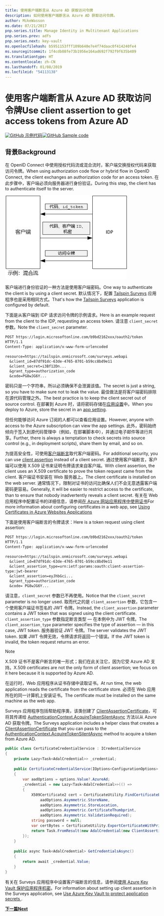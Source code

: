 ```yaml
---
title: 使用客户端断言从 Azure AD 获取访问令牌
description: 如何使用客户端断言从 Azure AD 获取访问令牌。
author: MikeWasson
ms.date: 07/21/2017
pnp.series.title: Manage Identity in Multitenant Applications
pnp.series.prev: adfs
pnp.series.next: key-vault
ms.openlocfilehash: b5951153fff109b648e7e4f74daac0f414240fe4
ms.sourcegitcommit: 1f4cdb08fe73b1956e164ad692f792f9f635b409
ms.translationtype: HT
ms.contentlocale: zh-CN
ms.lasthandoff: 01/08/2019
ms.locfileid: "54113138"
---
```

# <a name="use-client-assertion-to-get-access-tokens-from-azure-ad"></a><span data-ttu-id="ceb7e-103">使用客户端断言从 Azure AD 获取访问令牌</span><span class="sxs-lookup"><span data-stu-id="ceb7e-103">Use client assertion to get access tokens from Azure AD</span></span>

<span data-ttu-id="ceb7e-104">[![GitHub](../_images/github.png) 示例代码][sample application]</span><span class="sxs-lookup"><span data-stu-id="ceb7e-104">[![GitHub](../_images/github.png) Sample code][sample application]</span></span>

## <a name="background"></a><span data-ttu-id="ceb7e-105">背景</span><span class="sxs-lookup"><span data-stu-id="ceb7e-105">Background</span></span>

<span data-ttu-id="ceb7e-106">在 OpenID Connect 中使用授权代码流或混合流时，客户端交换授权代码来获取访问令牌。</span><span class="sxs-lookup"><span data-stu-id="ceb7e-106">When using authorization code flow or hybrid flow in OpenID Connect, the client exchanges an authorization code for an access token.</span></span> <span data-ttu-id="ceb7e-107">在此步骤中，客户端必须向服务器进行身份验证。</span><span class="sxs-lookup"><span data-stu-id="ceb7e-107">During this step, the client has to authenticate itself to the server.</span></span>

![客户端机密](./images/client-secret.png)

<span data-ttu-id="ceb7e-109">客户端进行身份验证的一种方法是使用客户端密码。</span><span class="sxs-lookup"><span data-stu-id="ceb7e-109">One way to authenticate the client is by using a client secret.</span></span> <span data-ttu-id="ceb7e-110">默认情况下，配置 [Tailspin Surveys][Surveys] 应用程序也是采用相同方式。</span><span class="sxs-lookup"><span data-stu-id="ceb7e-110">That's how the [Tailspin Surveys][Surveys] application is configured by default.</span></span>

<span data-ttu-id="ceb7e-111">下面是从客户端到 IDP 请求访问令牌的示例请求。</span><span class="sxs-lookup"><span data-stu-id="ceb7e-111">Here is an example request from the client to the IDP, requesting an access token.</span></span> <span data-ttu-id="ceb7e-112">请注意 `client_secret` 参数。</span><span class="sxs-lookup"><span data-stu-id="ceb7e-112">Note the `client_secret` parameter.</span></span>

```http
POST https://login.microsoftonline.com/b9bd2162xxx/oauth2/token HTTP/1.1
Content-Type: application/x-www-form-urlencoded

resource=https://tailspin.onmicrosoft.com/surveys.webapi
  &client_id=87df91dc-63de-4765-8701-b59cc8bd9e11
  &client_secret=i3Bf12Dn...
  &grant_type=authorization_code
  &code=PG8wJG6Y...
```

<span data-ttu-id="ceb7e-113">密码只是一个字符串，所以必须确保不会泄漏该值。</span><span class="sxs-lookup"><span data-stu-id="ceb7e-113">The secret is just a string, so you have to make sure not to leak the value.</span></span> <span data-ttu-id="ceb7e-114">最佳做法是将客户端密码排除在源代码管理之外。</span><span class="sxs-lookup"><span data-stu-id="ceb7e-114">The best practice is to keep the client secret out of source control.</span></span> <span data-ttu-id="ceb7e-115">在部署到 Azure 时，请将密码存储在[应用设置][configure-web-app]中。</span><span class="sxs-lookup"><span data-stu-id="ceb7e-115">When you deploy to Azure, store the secret in an [app setting][configure-web-app].</span></span>

<span data-ttu-id="ceb7e-116">但任何能够访问 Azure 订阅的人都可以查看应用设置。</span><span class="sxs-lookup"><span data-stu-id="ceb7e-116">However, anyone with access to the Azure subscription can view the app settings.</span></span> <span data-ttu-id="ceb7e-117">此外，密码始终倾向于签入到源代码管理中（例如，在部署脚本中），并通过电子邮件等进行共享。</span><span class="sxs-lookup"><span data-stu-id="ceb7e-117">Further, there is always a temptation to check secrets into source control (e.g., in deployment scripts), share them by email, and so on.</span></span>

<span data-ttu-id="ceb7e-118">为提高安全性，可使用[客户端断言]取代客户端密码。</span><span class="sxs-lookup"><span data-stu-id="ceb7e-118">For additional security, you can use [client assertion] instead of a client secret.</span></span> <span data-ttu-id="ceb7e-119">通过使用客户端断言，客户端可以使用 X.509 证书来证明令牌请求来自客户端。</span><span class="sxs-lookup"><span data-stu-id="ceb7e-119">With client assertion, the client uses an X.509 certificate to prove the token request came from the client.</span></span> <span data-ttu-id="ceb7e-120">客户端证书安装在 Web 服务器上。</span><span class="sxs-lookup"><span data-stu-id="ceb7e-120">The client certificate is installed on the web server.</span></span> <span data-ttu-id="ceb7e-121">通常情况下，限制对证书的访问比确保人们不会无意透露客户端密码更容易。</span><span class="sxs-lookup"><span data-stu-id="ceb7e-121">Generally, it will be easier to restrict access to the certificate, than to ensure that nobody inadvertently reveals a client secret.</span></span> <span data-ttu-id="ceb7e-122">有关在 Web 应用程序中配置证书的详细信息，请参阅[在 Azure 网站应用程序中使用证书][using-certs-in-websites]</span><span class="sxs-lookup"><span data-stu-id="ceb7e-122">For more information about configuring certificates in a web app, see [Using Certificates in Azure Websites Applications][using-certs-in-websites]</span></span>

<span data-ttu-id="ceb7e-123">下面是使用客户端断言的令牌请求：</span><span class="sxs-lookup"><span data-stu-id="ceb7e-123">Here is a token request using client assertion:</span></span>

```http
POST https://login.microsoftonline.com/b9bd2162xxx/oauth2/token HTTP/1.1
Content-Type: application/x-www-form-urlencoded

resource=https://tailspin.onmicrosoft.com/surveys.webapi
  &client_id=87df91dc-63de-4765-8701-b59cc8bd9e11
  &client_assertion_type=urn:ietf:params:oauth:client-assertion-type:jwt-bearer
  &client_assertion=eyJhbGci...
  &grant_type=authorization_code
  &code= PG8wJG6Y...
```

<span data-ttu-id="ceb7e-124">请注意，`client_secret` 参数已不再使用。</span><span class="sxs-lookup"><span data-stu-id="ceb7e-124">Notice that the `client_secret` parameter is no longer used.</span></span> <span data-ttu-id="ceb7e-125">取而代之的是 `client_assertion` 参数，它包含一个使用客户端证书签名的 JWT 令牌。</span><span class="sxs-lookup"><span data-stu-id="ceb7e-125">Instead, the `client_assertion` parameter contains a JWT token that was signed using the client certificate.</span></span> <span data-ttu-id="ceb7e-126">`client_assertion_type` 参数指定断言类型 &mdash; 在本例中为 JWT 令牌。</span><span class="sxs-lookup"><span data-stu-id="ceb7e-126">The `client_assertion_type` parameter specifies the type of assertion &mdash; in this case, JWT token.</span></span> <span data-ttu-id="ceb7e-127">服务器验证 JWT 令牌。</span><span class="sxs-lookup"><span data-stu-id="ceb7e-127">The server validates the JWT token.</span></span> <span data-ttu-id="ceb7e-128">如果 JWT 令牌无效，令牌请求将返回一个错误。</span><span class="sxs-lookup"><span data-stu-id="ceb7e-128">If the JWT token is invalid, the token request returns an error.</span></span>

> [!NOTE]
> <span data-ttu-id="ceb7e-129">X.509 证书不是客户断言的唯一形式；我们在此关注它，因为它受 Azure AD 支持。</span><span class="sxs-lookup"><span data-stu-id="ceb7e-129">X.509 certificates are not the only form of client assertion; we focus on it here because it is supported by Azure AD.</span></span>

<span data-ttu-id="ceb7e-130">在运行时，Web 应用程序从证书存储中读取证书。</span><span class="sxs-lookup"><span data-stu-id="ceb7e-130">At run time, the web application reads the certificate from the certificate store.</span></span> <span data-ttu-id="ceb7e-131">必须在 Web 应用所在的同一计算机上安装证书。</span><span class="sxs-lookup"><span data-stu-id="ceb7e-131">The certificate must be installed on the same machine as the web app.</span></span>

<span data-ttu-id="ceb7e-132">Surveys 应用程序包括帮助程序类，该类创建了 [ClientAssertionCertificate](/dotnet/api/microsoft.identitymodel.clients.activedirectory.clientassertioncertificate)，可将其传递给 [AuthenticationContext.AcquireTokenSilentAsync](/dotnet/api/microsoft.identitymodel.clients.activedirectory.authenticationcontext.acquiretokensilentasync) 方法以从 Azure AD 获取令牌。</span><span class="sxs-lookup"><span data-stu-id="ceb7e-132">The Surveys application includes a helper class that creates a [ClientAssertionCertificate](/dotnet/api/microsoft.identitymodel.clients.activedirectory.clientassertioncertificate) that you can pass to the [AuthenticationContext.AcquireTokenSilentAsync](/dotnet/api/microsoft.identitymodel.clients.activedirectory.authenticationcontext.acquiretokensilentasync) method to acquire a token from Azure AD.</span></span>

```csharp
public class CertificateCredentialService : ICredentialService
{
    private Lazy<Task<AdalCredential>> _credential;

    public CertificateCredentialService(IOptions<ConfigurationOptions> options)
    {
        var aadOptions = options.Value?.AzureAd;
        _credential = new Lazy<Task<AdalCredential>>(() =>
        {
            X509Certificate2 cert = CertificateUtility.FindCertificateByThumbprint(
                aadOptions.Asymmetric.StoreName,
                aadOptions.Asymmetric.StoreLocation,
                aadOptions.Asymmetric.CertificateThumbprint,
                aadOptions.Asymmetric.ValidationRequired);
            string password = null;
            var certBytes = CertificateUtility.ExportCertificateWithPrivateKey(cert, out password);
            return Task.FromResult(new AdalCredential(new ClientAssertionCertificate(aadOptions.ClientId, new X509Certificate2(certBytes, password))));
        });
    }

    public async Task<AdalCredential> GetCredentialsAsync()
    {
        return await _credential.Value;
    }
}
```

<span data-ttu-id="ceb7e-133">有关在 Surveys 应用程序中设置客户端断言的信息，请参阅[使用 Azure Key Vault 保护应用程序机密][key vault]。</span><span class="sxs-lookup"><span data-stu-id="ceb7e-133">For information about setting up client assertion in the Surveys application, see [Use Azure Key Vault to protect application secrets ][key vault].</span></span>

<span data-ttu-id="ceb7e-134">[**下一篇**][key vault]</span><span class="sxs-lookup"><span data-stu-id="ceb7e-134">[**Next**][key vault]</span></span>

<!-- links -->

[configure-web-app]: /azure/app-service-web/web-sites-configure/
[azure-management-portal]: https://portal.azure.com
[客户端断言]: https://tools.ietf.org/html/rfc7521
[client assertion]: https://tools.ietf.org/html/rfc7521
[key vault]: key-vault.md
[Setup-KeyVault]: https://github.com/mspnp/multitenant-saas-guidance/blob/master/scripts/Setup-KeyVault.ps1
[Surveys]: tailspin.md
[using-certs-in-websites]: https://azure.microsoft.com/blog/using-certificates-in-azure-websites-applications/

[sample application]: https://github.com/mspnp/multitenant-saas-guidance
